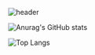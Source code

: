 ![header](https://capsule-render.vercel.app/api?type=waving&color=0:69EACB,50:EACCF8,100:6654F1&height=300&fontAlignY=40&section=header&text=I'am%20데브✋&fontSize=80&fontColor=FFFFFF)

![Anurag's GitHub stats](https://github-readme-stats.vercel.app/api?username=leyng7&theme=dark&hide=contribs,prs&show_icons=true&locale=kr)

![Top Langs](https://github-readme-stats.vercel.app/api/top-langs/?username=leyng7&layout=compact&theme=dark&locale=kr)

<!--
**leyng7/leyng7** is a ✨ _special_ ✨ repository because its `README.md` (this file) appears on your GitHub profile.

https://80000coding.oopy.io/865f4b2a-5198-49e8-a173-0f893a4fed45

Here are some ideas to get you started:

- 🔭 I’m currently working on ...
- 🌱 I’m currently learning ...
- 👯 I’m looking to collaborate on ...
- 🤔 I’m looking for help with ...
- 💬 Ask me about ...
- 📫 How to reach me: ...
- 😄 Pronouns: ...
- ⚡ Fun fact: ...
-->
